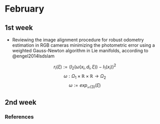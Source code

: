 February
=======

1st week
--------

- Reviewing the image alignment procedure for robust odometry estimation in RGB cameras minimizing the photometric error using a weighted Gauss-Newton algorithm in Lie manifolds, according to @engel2014lsdslam

$$ r_i (\xi) := (I_2 (\omega(x_i, d_i, \xi)) − I_1 (x_i))^2 $$
$$ \omega : \Omega_1 \times \mathbb{R} \times \mathbb{R} \rightarrow \Omega_2 $$
$$ \omega := exp_{\mathfrak{se}(3)}(\xi) $$

2nd week
--------

### References
